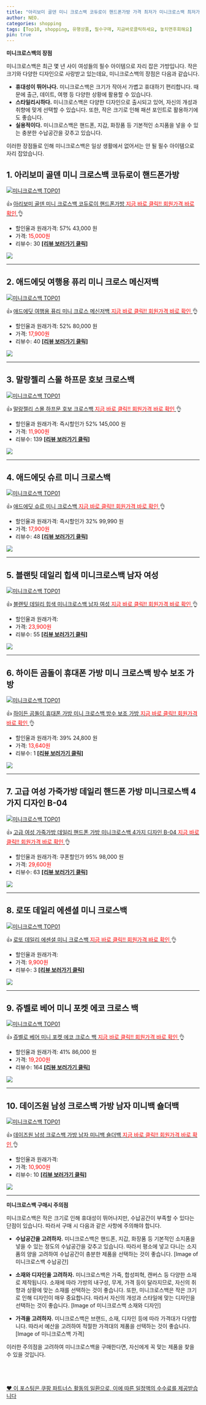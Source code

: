 ```yaml
---
title: "아리보미 골덴 미니 크로스백 코듀로이 핸드폰가방 가격 최저가 미니크로스백 최저가 할인가격 추천"
author: NEO.
categories: shopping
tags: [Top10, shopping, 유행상품, 필수구매, 지금바로클릭하세요, 놓치면후회해요]
pin: true
---
```

**미니크로스백의 장점**

미니크로스백은 최근 몇 년 사이 여성들의 필수 아이템으로 자리 잡은 가방입니다. 작은 크기와 다양한 디자인으로 사랑받고 있는데요, 미니크로스백의 장점은 다음과 같습니다.

* **휴대성이 뛰어나다.** 미니크로스백은 크기가 작아서 가볍고 휴대하기 편리합니다. 때문에 출근, 데이트, 여행 등 다양한 상황에 활용할 수 있습니다.
* **스타일리시하다.** 미니크로스백은 다양한 디자인으로 출시되고 있어, 자신의 개성과 취향에 맞게 선택할 수 있습니다. 또한, 작은 크기로 인해 패션 포인트로 활용하기에도 좋습니다.
* **실용적이다.** 미니크로스백은 핸드폰, 지갑, 화장품 등 기본적인 소지품을 넣을 수 있는 충분한 수납공간을 갖추고 있습니다.

이러한 장점들로 인해 미니크로스백은 일상 생활에서 없어서는 안 될 필수 아이템으로 자리 잡았습니다.

   

## 1. 아리보미 골덴 미니 크로스백 코듀로이 핸드폰가방

[![미니크로스백 TOP01](https://thumbnail8.coupangcdn.com/thumbnails/remote/490x490ex/image/vendor_inventory/0eb6/050f54489b0132a0876397dc0c31a993983287f97f4ddf1e5e360ea3f875.png)](https://link.coupang.com/re/AFFSDP?lptag=AF3617701&subid=GithubCoopas&pageKey=7827933589&traceid=V0-153&itemId=21282064098&vendorItemId=88354035617)


👍 [아리보미 골덴 미니 크로스백 코듀로이 핸드폰가방 <font color=red> 지금 바로 클릭!! 회원가격 바로 확인 </font> ](https://link.coupang.com/re/AFFSDP?lptag=AF3617701&subid=GithubCoopas&pageKey=7827933589&traceid=V0-153&itemId=21282064098&vendorItemId=88354035617) 👌 


- 할인율과 원래가격: 57%  43,000   원
- 가격: <span style='color:red'>15,000원</span>
- 리뷰수: 30  [**[리뷰 보러가기 클릭]**](https://link.coupang.com/re/AFFSDP?lptag=AF3617701&subid=GithubCoopas&pageKey=7827933589&traceid=V0-153&itemId=21282064098&vendorItemId=88354035617)

[![](/discount_price.png)](https://link.coupang.com/re/AFFSDP?lptag=AF3617701&subid=GithubCoopas&pageKey=7827933589&traceid=V0-153&itemId=21282064098&vendorItemId=88354035617)

---


   

## 2. 애드에딧 여행용 퓨리 미니 크로스 메신저백

[![미니크로스백 TOP01](https://thumbnail6.coupangcdn.com/thumbnails/remote/490x490ex/image/retail/images/8142359962650254-cc208026-c058-43fe-b1ab-39191d77114b.jpg)](https://link.coupang.com/re/AFFSDP?lptag=AF3617701&subid=GithubCoopas&pageKey=6726950329&traceid=V0-153&itemId=15661701562&vendorItemId=82877485603)


👍 [애드에딧 여행용 퓨리 미니 크로스 메신저백 <font color=red> 지금 바로 클릭!! 회원가격 바로 확인 </font> ](https://link.coupang.com/re/AFFSDP?lptag=AF3617701&subid=GithubCoopas&pageKey=6726950329&traceid=V0-153&itemId=15661701562&vendorItemId=82877485603) 👌 


- 할인율과 원래가격: 52%  80,000   원
- 가격: <span style='color:red'>17,900원</span>
- 리뷰수: 40  [**[리뷰 보러가기 클릭]**](https://link.coupang.com/re/AFFSDP?lptag=AF3617701&subid=GithubCoopas&pageKey=6726950329&traceid=V0-153&itemId=15661701562&vendorItemId=82877485603)

[![](/discount_price.png)](https://link.coupang.com/re/AFFSDP?lptag=AF3617701&subid=GithubCoopas&pageKey=6726950329&traceid=V0-153&itemId=15661701562&vendorItemId=82877485603)

---


   

## 3. 말랑젤리 스몰 하프문 호보 크로스백

[![미니크로스백 TOP01](https://thumbnail6.coupangcdn.com/thumbnails/remote/490x490ex/image/vendor_inventory/be19/fb87a43e6ba7052f44cfcc4b434a996d33af77d0f591863c237bda5f433b.jpg)](https://link.coupang.com/re/AFFSDP?lptag=AF3617701&subid=GithubCoopas&pageKey=6411061774&traceid=V0-153&itemId=13748819889&vendorItemId=82738650090)


👍 [말랑젤리 스몰 하프문 호보 크로스백 <font color=red> 지금 바로 클릭!! 회원가격 바로 확인 </font> ](https://link.coupang.com/re/AFFSDP?lptag=AF3617701&subid=GithubCoopas&pageKey=6411061774&traceid=V0-153&itemId=13748819889&vendorItemId=82738650090) 👌 


- 할인율과 원래가격: 즉시할인가 52%  145,000   원
- 가격: <span style='color:red'>11,900원</span>
- 리뷰수: 139  [**[리뷰 보러가기 클릭]**](https://link.coupang.com/re/AFFSDP?lptag=AF3617701&subid=GithubCoopas&pageKey=6411061774&traceid=V0-153&itemId=13748819889&vendorItemId=82738650090)

[![](/discount_price.png)](https://link.coupang.com/re/AFFSDP?lptag=AF3617701&subid=GithubCoopas&pageKey=6411061774&traceid=V0-153&itemId=13748819889&vendorItemId=82738650090)

---


   

## 4. 애드에딧 슈르 미니 크로스백

[![미니크로스백 TOP01](https://thumbnail9.coupangcdn.com/thumbnails/remote/490x490ex/image/retail/images/2457353545734014-9a5c9456-f1f0-4b59-b058-0d4b213cc5a7.jpg)](https://link.coupang.com/re/AFFSDP?lptag=AF3617701&subid=GithubCoopas&pageKey=5971975329&traceid=V0-153&itemId=10729237798&vendorItemId=78009857587)


👍 [애드에딧 슈르 미니 크로스백 <font color=red> 지금 바로 클릭!! 회원가격 바로 확인 </font> ](https://link.coupang.com/re/AFFSDP?lptag=AF3617701&subid=GithubCoopas&pageKey=5971975329&traceid=V0-153&itemId=10729237798&vendorItemId=78009857587) 👌 


- 할인율과 원래가격: 즉시할인가 32%  99,990   원
- 가격: <span style='color:red'>17,900원</span>
- 리뷰수: 48  [**[리뷰 보러가기 클릭]**](https://link.coupang.com/re/AFFSDP?lptag=AF3617701&subid=GithubCoopas&pageKey=5971975329&traceid=V0-153&itemId=10729237798&vendorItemId=78009857587)

[![](/discount_price.png)](https://link.coupang.com/re/AFFSDP?lptag=AF3617701&subid=GithubCoopas&pageKey=5971975329&traceid=V0-153&itemId=10729237798&vendorItemId=78009857587)

---


   

## 5. 블랜팃 데일리 힙색 미니크로스백 남자 여성

[![미니크로스백 TOP01](https://thumbnail10.coupangcdn.com/thumbnails/remote/490x490ex/image/vendor_inventory/2d0b/3da7f65e472069b8acea29dcf753e92d08f9739499a747aebca5fe62d672.jpg)](https://link.coupang.com/re/AFFSDP?lptag=AF3617701&subid=GithubCoopas&pageKey=7726606765&traceid=V0-153&itemId=20751057755&vendorItemId=87767422491)


👍 [블랜팃 데일리 힙색 미니크로스백 남자 여성 <font color=red> 지금 바로 클릭!! 회원가격 바로 확인 </font> ](https://link.coupang.com/re/AFFSDP?lptag=AF3617701&subid=GithubCoopas&pageKey=7726606765&traceid=V0-153&itemId=20751057755&vendorItemId=87767422491) 👌 


- 할인율과 원래가격: 
- 가격: <span style='color:red'>23,900원</span>
- 리뷰수: 55  [**[리뷰 보러가기 클릭]**](https://link.coupang.com/re/AFFSDP?lptag=AF3617701&subid=GithubCoopas&pageKey=7726606765&traceid=V0-153&itemId=20751057755&vendorItemId=87767422491)

[![](/discount_price.png)](https://link.coupang.com/re/AFFSDP?lptag=AF3617701&subid=GithubCoopas&pageKey=7726606765&traceid=V0-153&itemId=20751057755&vendorItemId=87767422491)

---


   

## 6. 하이든 곰돌이 휴대폰 가방 미니 크로스백 방수 보조 가방

[![미니크로스백 TOP01](https://thumbnail9.coupangcdn.com/thumbnails/remote/490x490ex/image/vendor_inventory/20d0/06e717ebd5d7a96b5c065046edc8caaa331d417402bf6f22463f77f291cc.png)](https://link.coupang.com/re/AFFSDP?lptag=AF3617701&subid=GithubCoopas&pageKey=7484553816&traceid=V0-153&itemId=19558593562&vendorItemId=86666627891)


👍 [하이든 곰돌이 휴대폰 가방 미니 크로스백 방수 보조 가방 <font color=red> 지금 바로 클릭!! 회원가격 바로 확인 </font> ](https://link.coupang.com/re/AFFSDP?lptag=AF3617701&subid=GithubCoopas&pageKey=7484553816&traceid=V0-153&itemId=19558593562&vendorItemId=86666627891) 👌 


- 할인율과 원래가격: 39%  24,800   원
- 가격: <span style='color:red'>13,640원</span>
- 리뷰수: 1  [**[리뷰 보러가기 클릭]**](https://link.coupang.com/re/AFFSDP?lptag=AF3617701&subid=GithubCoopas&pageKey=7484553816&traceid=V0-153&itemId=19558593562&vendorItemId=86666627891)

[![](/discount_price.png)](https://link.coupang.com/re/AFFSDP?lptag=AF3617701&subid=GithubCoopas&pageKey=7484553816&traceid=V0-153&itemId=19558593562&vendorItemId=86666627891)

---


   

## 7. 고급 여성 가죽가방 데일리 핸드폰 가방 미니크로스백 4가지 디자인 B-04

[![미니크로스백 TOP01](https://thumbnail7.coupangcdn.com/thumbnails/remote/490x490ex/image/vendor_inventory/e3cc/9fbac86e570bfdb19bc9aa73872747695375006e400e13d45bb96853f2a7.jpg)](https://link.coupang.com/re/AFFSDP?lptag=AF3617701&subid=GithubCoopas&pageKey=7549271088&traceid=V0-153&itemId=19863258193&vendorItemId=86964152857)


👍 [고급 여성 가죽가방 데일리 핸드폰 가방 미니크로스백 4가지 디자인 B-04 <font color=red> 지금 바로 클릭!! 회원가격 바로 확인 </font> ](https://link.coupang.com/re/AFFSDP?lptag=AF3617701&subid=GithubCoopas&pageKey=7549271088&traceid=V0-153&itemId=19863258193&vendorItemId=86964152857) 👌 


- 할인율과 원래가격: 쿠폰할인가 95%  98,000   원
- 가격: <span style='color:red'>29,600원</span>
- 리뷰수: 63  [**[리뷰 보러가기 클릭]**](https://link.coupang.com/re/AFFSDP?lptag=AF3617701&subid=GithubCoopas&pageKey=7549271088&traceid=V0-153&itemId=19863258193&vendorItemId=86964152857)

[![](/discount_price.png)](https://link.coupang.com/re/AFFSDP?lptag=AF3617701&subid=GithubCoopas&pageKey=7549271088&traceid=V0-153&itemId=19863258193&vendorItemId=86964152857)

---


   

## 8. 로또 데일리 에센셜 미니 크로스백

[![미니크로스백 TOP01](https://thumbnail6.coupangcdn.com/thumbnails/remote/490x490ex/image/retail/images/3546080898386898-d8adbd9f-7496-4aac-9dff-908437624183.jpg)](https://link.coupang.com/re/AFFSDP?lptag=AF3617701&subid=GithubCoopas&pageKey=6431129522&traceid=V0-153&itemId=13880896860&vendorItemId=81130706467)


👍 [로또 데일리 에센셜 미니 크로스백 <font color=red> 지금 바로 클릭!! 회원가격 바로 확인 </font> ](https://link.coupang.com/re/AFFSDP?lptag=AF3617701&subid=GithubCoopas&pageKey=6431129522&traceid=V0-153&itemId=13880896860&vendorItemId=81130706467) 👌 


- 할인율과 원래가격: 
- 가격: <span style='color:red'>9,900원</span>
- 리뷰수: 3  [**[리뷰 보러가기 클릭]**](https://link.coupang.com/re/AFFSDP?lptag=AF3617701&subid=GithubCoopas&pageKey=6431129522&traceid=V0-153&itemId=13880896860&vendorItemId=81130706467)

[![](/discount_price.png)](https://link.coupang.com/re/AFFSDP?lptag=AF3617701&subid=GithubCoopas&pageKey=6431129522&traceid=V0-153&itemId=13880896860&vendorItemId=81130706467)

---


   

## 9. 쥬벨로 베어 미니 포켓 에코 크로스 백

[![미니크로스백 TOP01](https://thumbnail7.coupangcdn.com/thumbnails/remote/490x490ex/image/rs_quotation_api/csn4zngu/2800919ba1e340a59d5ddd0671563e65.jpg)](https://link.coupang.com/re/AFFSDP?lptag=AF3617701&subid=GithubCoopas&pageKey=6973199615&traceid=V0-153&itemId=17014065122&vendorItemId=84189800682)


👍 [쥬벨로 베어 미니 포켓 에코 크로스 백 <font color=red> 지금 바로 클릭!! 회원가격 바로 확인 </font> ](https://link.coupang.com/re/AFFSDP?lptag=AF3617701&subid=GithubCoopas&pageKey=6973199615&traceid=V0-153&itemId=17014065122&vendorItemId=84189800682) 👌 


- 할인율과 원래가격: 41%  86,000   원
- 가격: <span style='color:red'>19,200원</span>
- 리뷰수: 164  [**[리뷰 보러가기 클릭]**](https://link.coupang.com/re/AFFSDP?lptag=AF3617701&subid=GithubCoopas&pageKey=6973199615&traceid=V0-153&itemId=17014065122&vendorItemId=84189800682)

[![](/discount_price.png)](https://link.coupang.com/re/AFFSDP?lptag=AF3617701&subid=GithubCoopas&pageKey=6973199615&traceid=V0-153&itemId=17014065122&vendorItemId=84189800682)

---


   

## 10. 데이즈원 남성 크로스백 가방 남자 미니백 숄더백

[![미니크로스백 TOP01](https://thumbnail10.coupangcdn.com/thumbnails/remote/490x490ex/image/vendor_inventory/7931/61f6687586cbc5ee08ddddcda02c9088c0bfa82f09cb3fb66ed6a4a93e3e.jpg)](https://link.coupang.com/re/AFFSDP?lptag=AF3617701&subid=GithubCoopas&pageKey=6735686501&traceid=V0-153&itemId=15706353304&vendorItemId=87326096075)


👍 [데이즈원 남성 크로스백 가방 남자 미니백 숄더백 <font color=red> 지금 바로 클릭!! 회원가격 바로 확인 </font> ](https://link.coupang.com/re/AFFSDP?lptag=AF3617701&subid=GithubCoopas&pageKey=6735686501&traceid=V0-153&itemId=15706353304&vendorItemId=87326096075) 👌 


- 할인율과 원래가격: 
- 가격: <span style='color:red'>10,900원</span>
- 리뷰수: 10  [**[리뷰 보러가기 클릭]**](https://link.coupang.com/re/AFFSDP?lptag=AF3617701&subid=GithubCoopas&pageKey=6735686501&traceid=V0-153&itemId=15706353304&vendorItemId=87326096075)

[![](/discount_price.png)](https://link.coupang.com/re/AFFSDP?lptag=AF3617701&subid=GithubCoopas&pageKey=6735686501&traceid=V0-153&itemId=15706353304&vendorItemId=87326096075)

---
**미니크로스백 구매시 주의점**

미니크로스백은 작은 크기로 인해 휴대성이 뛰어나지만, 수납공간이 부족할 수 있다는 단점이 있습니다. 따라서 구매 시 다음과 같은 사항에 주의해야 합니다.

* **수납공간을 고려하자.** 미니크로스백은 핸드폰, 지갑, 화장품 등 기본적인 소지품을 넣을 수 있는 정도의 수납공간을 갖추고 있습니다. 따라서 평소에 넣고 다니는 소지품의 양을 고려하여 수납공간이 충분한 제품을 선택하는 것이 좋습니다.
[Image of 미니크로스백 수납공간]

* **소재와 디자인을 고려하자.** 미니크로스백은 가죽, 합성피혁, 캔버스 등 다양한 소재로 제작됩니다. 소재에 따라 가방의 내구성, 무게, 가격 등이 달라지므로, 자신의 취향과 상황에 맞는 소재를 선택하는 것이 좋습니다. 또한, 미니크로스백은 작은 크기로 인해 디자인이 매우 중요합니다. 따라서 자신의 개성과 스타일에 맞는 디자인을 선택하는 것이 좋습니다.
[Image of 미니크로스백 소재와 디자인]

* **가격을 고려하자.** 미니크로스백은 브랜드, 소재, 디자인 등에 따라 가격대가 다양합니다. 따라서 예산을 고려하여 적절한 가격대의 제품을 선택하는 것이 좋습니다.
[Image of 미니크로스백 가격]

이러한 주의점을 고려하여 미니크로스백을 구매한다면, 자신에게 꼭 맞는 제품을 찾을 수 있을 것입니다.<br><br><br><br><br> [ ❤  이 포스팅은 쿠팡 파트너스 활동의 일환으로, 이에 따른 일정액의 수수료를 제공받습니다](https://link.coupang.com/a/bcEFyh)